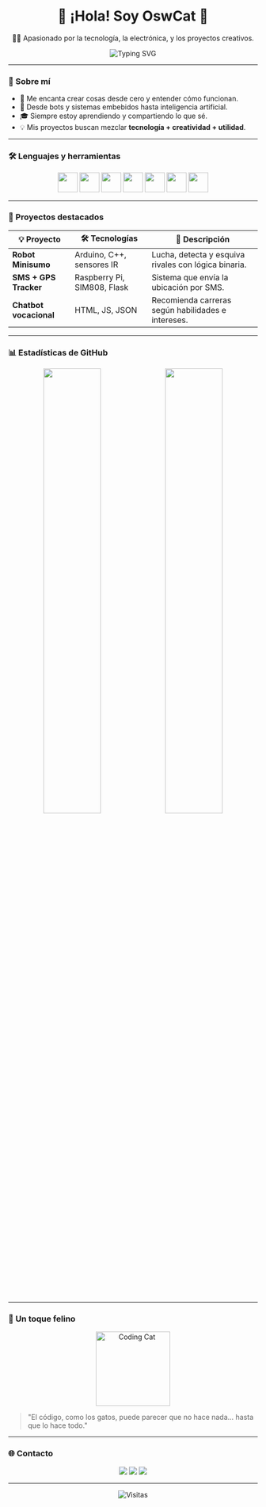 <h1 align="center">🐾 ¡Hola! Soy OswCat 🐾</h1>
<p align="center">👨‍💻 Apasionado por la tecnología, la electrónica, y los proyectos creativos.</p>

<p align="center">
  <img src="https://readme-typing-svg.demolab.com?font=Fira+Code&pause=1000&color=00CFFF&width=435&lines=Bienvenido+a+mi+perfil+de+GitHub!;Soy+maker+y+desarrollador;Amante+de+los+gatos+y+la+tecnolog%C3%ADa!" alt="Typing SVG" />
</p>

---

### 🚀 Sobre mí

- 🧠 Me encanta crear cosas desde cero y entender cómo funcionan.
- 🤖 Desde bots y sistemas embebidos hasta inteligencia artificial.
- 🎓 Siempre estoy aprendiendo y compartiendo lo que sé.
- 💡 Mis proyectos buscan mezclar **tecnología + creatividad + utilidad**.

---

### 🛠️ Lenguajes y herramientas

<p align="center">
  <img src="https://cdn.jsdelivr.net/gh/devicons/devicon/icons/python/python-original.svg" height="40" />
  <img src="https://cdn.jsdelivr.net/gh/devicons/devicon/icons/c/c-original.svg" height="40" />
  <img src="https://cdn.jsdelivr.net/gh/devicons/devicon/icons/javascript/javascript-original.svg" height="40" />
  <img src="https://cdn.jsdelivr.net/gh/devicons/devicon/icons/html5/html5-original.svg" height="40" />
  <img src="https://cdn.jsdelivr.net/gh/devicons/devicon/icons/arduino/arduino-original.svg" height="40" />
  <img src="https://cdn.jsdelivr.net/gh/devicons/devicon/icons/raspberrypi/raspberrypi-original.svg" height="40" />
  <img src="https://cdn.jsdelivr.net/gh/devicons/devicon/icons/linux/linux-original.svg" height="40" />
</p>

---

### 🌟 Proyectos destacados

| 💡 Proyecto | 🛠️ Tecnologías | 🔎 Descripción |
|------------|----------------|----------------|
| **Robot Minisumo** | Arduino, C++, sensores IR | Lucha, detecta y esquiva rivales con lógica binaria. |
| **SMS + GPS Tracker** | Raspberry Pi, SIM808, Flask | Sistema que envía la ubicación por SMS. |
| **Chatbot vocacional** | HTML, JS, JSON | Recomienda carreras según habilidades e intereses. |

---

### 📊 Estadísticas de GitHub

<p align="center">
  <img src="https://github-readme-stats.vercel.app/api?username=OswCat&show_icons=true&theme=tokyonight&hide_border=true" width="48%" />
  <img src="https://github-readme-stats.vercel.app/api/top-langs/?username=OswCat&layout=compact&theme=tokyonight&hide_border=true" width="48%" />
</p>

---

### 🐾 Un toque felino

<p align="center">
  <img src="https://media.giphy.com/media/JIX9t2j0ZTN9S/giphy.gif" height="150" alt="Coding Cat" />
</p>

> "El código, como los gatos, puede parecer que no hace nada... hasta que lo hace todo."

---

### 🌐 Contacto

<p align="center">
  <a href="mailto:tucorreo@ejemplo.com"><img src="https://img.shields.io/badge/Email-D14836?style=for-the-badge&logo=gmail&logoColor=white" /></a>
  <a href="https://linkedin.com/in/tuusuario"><img src="https://img.shields.io/badge/LinkedIn-0077B5?style=for-the-badge&logo=linkedin&logoColor=white" /></a>
  <a href="https://github.com/OswCat"><img src="https://img.shields.io/badge/GitHub-181717?style=for-the-badge&logo=github&logoColor=white" /></a>
</p>

---

<p align="center">
  <img src="https://komarev.com/ghpvc/?username=OswCat&label=Vistas&color=blue&style=flat-square" alt="Visitas"/>
</p>
